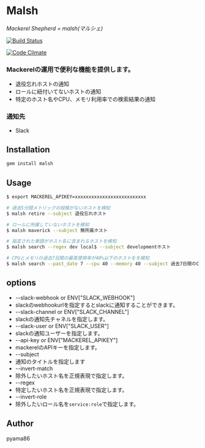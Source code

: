 # Malsh
*Mackerel Shepherd = malsh(マルシェ)*

[![Build Status](https://travis-ci.org/pyama86/malsh.svg)](https://travis-ci.org/pyama86/malsh)

[![Code Climate](https://codeclimate.com/github/pyama86/sac/badges/gpa.svg)](https://codeclimate.com/github/pyama86/sac)


### Mackerelの運用で便利な機能を提供します。

* 退役忘れホストの通知
* ロールに紐付いてないホストの通知
* 特定のホスト名やCPU、メモリ利用率での検索結果の通知

### 通知先
* Slack

## Installation

```ruby
gem install malsh
```

## Usage

```sh
$ export MACKEREL_APIKEY=xxxxxxxxxxxxxxxxxxxxxxxxxx

# 過去5分間メトリックの投稿がないホストを検知
$ malsh retire --subject 退役忘れホスト

# ロールに所属していないホストを検知
$ malsh maverick --subject 無所属ホスト

# 指定された単語がホスト名に含まれるホストを検知
$ malsh search --regex dev local$ --subject developmentホスト

# CPUとメモリの過去7日間の最高使用率が40%以下のホストをを検知
$ malsh search --past_date 7 --cpu 40 --memory 40 --subject 過去7日間のCPU、メモリがの最高使用率が40%以下
```

## options
* --slack-webhook or ENV["SLACK_WEBHOOK"]
 * slackのwebhookurlを指定するとslackに通知することができます。
* --slack-channel or ENV["SLACK_CHANNEL"]
 * slackの通知先チャネルを指定します。
* --slack-user or ENV["SLACK_USER"]
 * slackの通知ユーザーを指定します。
* --api-key or ENV["MACKEREL_APIKEY"]
 * mackerelのAPIキーを指定します。
* --subject
 * 通知のタイトルを指定します
* --invert-match
 * 除外したいホスト名を正規表現で指定します。
* --regex
 * 特定したいホスト名を正規表現で指定します。
* --invert-role
 * 除外したいロール名を`service:role`で指定します。

## Author
pyama86
